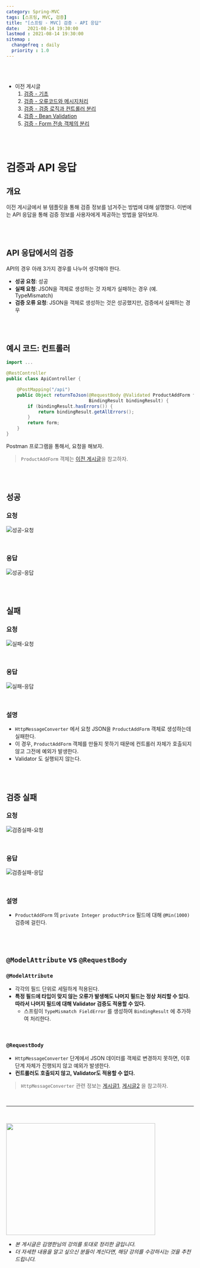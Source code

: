 ```yaml
---
category: Spring-MVC
tags: [스프링, MVC, 검증]
title: "[스프링 - MVC] 검증 - API 응답"
date:   2021-08-14 19:30:00 
lastmod : 2021-08-14 19:30:00
sitemap :
  changefreq : daily
  priority : 1.0
---
```


<br/><br/>

- 이전 게시글
  1. [검증 - 기초](https://taegyunwoo.github.io/spring-mvc/SPRING_MVC_Validation)
  2. [검증 - 오류코드와 메시지처리](https://taegyunwoo.github.io/spring-mvc/SPRING_MVC_ValidationAndMessage)
  3. [검증 - 검증 로직과 컨트롤러 분리](https://taegyunwoo.github.io/spring-mvc/SPRING_MVC_ValidationAndController)
  4. [검증 - Bean Validation](https://taegyunwoo.github.io/spring-mvc/SPRING_MVC_BeanValidation)
  5. [검증 - Form 전송 객체의 분리](https://taegyunwoo.github.io/spring-mvc/SPRING_MVC_FormAndValidation)

<br/><br/>

# 검증과 API 응답

## 개요

이전 게시글에서 뷰 템플릿을 통해 검증 정보를 넘겨주는 방법에 대해 설명했다. 이번에는 API 응답을 통해 검증 정보를 사용자에게 제공하는 방법을 알아보자.

<br/><br/>

## API 응답에서의 검증

API의 경우 아래 3가지 경우를 나누어 생각해야 한다.

- **성공 요청**: 성공
- **실패 요청**: JSON을 객체로 생성하는 것 자체가 실패하는 경우 (예. TypeMismatch)
- **검증 오류 요청**: JSON을 객체로 생성하는 것은 성공했지만, 검증에서 실패하는 경우

<br/><br/>

## 예시 코드: 컨트롤러

```java
import ...

@RestController
public class ApiController {

    @PostMapping("/api")
    public Object returnToJson(@RequestBody @Validated ProductAddForm form,
                               BindingResult bindingResult) {
        if (bindingResult.hasErrors()) {
            return bindingResult.getAllErrors();
        }
        return form;
    }
}
```

Postman 프로그램을 통해서, 요청을 해보자.

> `ProductAddForm` 객체는 [이전 게시글](https://taegyunwoo.github.io/spring-mvc/SPRING_MVC_FormAndValidation#6)을 참고하자.

<br/><br/>

## 성공

### 요청

![성공-요청](/assets/img/2021-08-14-SPRING_MVC_ValidationAndJson/Untitled%2020.png)

<br/>

### 응답

![성공-응답](/assets/img/2021-08-14-SPRING_MVC_ValidationAndJson/Untitled%2021.png)

<br/><br/>

## 실패

### 요청

![실패-요청](/assets/img/2021-08-14-SPRING_MVC_ValidationAndJson/Untitled%2022.png)

<br/>

### 응답

![실패-응답](/assets/img/2021-08-14-SPRING_MVC_ValidationAndJson/Untitled%2023.png)

<br/>

### 설명

- `HttpMessageConverter` 에서 요청 JSON을 `ProductAddForm` 객체로 생성하는데 실패한다.
- 이 경우, `ProductAddForm` 객체를 만들지 못하기 때문에 컨트롤러 자체가 호출되지 않고 그전에 예외가 발생한다.
- Validator 도 실행되지 않는다.

<br/><br/>

## 검증 실패

### 요청

![검증실패-요청](/assets/img/2021-08-14-SPRING_MVC_ValidationAndJson/Untitled%2024.png)

<br/>

### 응답

![검증실패-응답](/assets/img/2021-08-14-SPRING_MVC_ValidationAndJson/Untitled%2025.png)

<br/>

### 설명

- `ProductAddForm` 의 `private Integer productPrice` 필드에 대해 `@Min(1000)` 검증에 걸린다.

<br/><br/>

## `@ModelAttribute` vs `@RequestBody`

### `@ModelAttribute`

- 각각의 필드 단위로 세밀하게 적용된다.
- **특정 필드에 타입이 맞지 않는 오류가 발생해도 나머지 필드는 정상 처리할 수 있다. 따라서 나머지 필드에 대해 Validator 검증도 적용할 수 있다.**
    - 스프링이 `TypeMismatch FieldError` 를 생성하여 `BindingResult` 에 추가하여 처리한다.

<br/>

### `@RequestBody`

- `HttpMessageConverter` 단계에서 JSON 데이터를 객체로 변경하지 못하면, 이후 단계 자체가 진행되지 않고 예외가 발생한다.
- **컨트롤러도 호출되지 않고, Validator도 적용할 수 없다.**

> `HttpMessageConverter` 관련 정보는 [게시글1](https://taegyunwoo.github.io/spring-mvc/SPRING_MVC_HTTPMessageConverter), [게시글2](https://taegyunwoo.github.io/spring-mvc/SPRING_MVC_HandlerAdapterAndHttpMessageConverter#4) 을 참고하자.

<br>

---

<br>

<a href="https://inf.run/YPER"><img src="/assets/img/Inflearn_Spring_MVC2/logo.png" width="400px" height="300px"></a>

- *본 게시글은 김영한님의 강의를 토대로 정리한 글입니다.*
- *더 자세한 내용을 알고 싶으신 분들이 계신다면, 해당 강의를 수강하시는 것을 추천드립니다.*